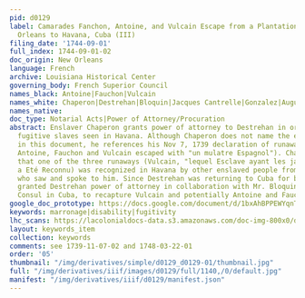 ```yaml
---
pid: d0129
label: Camarades Fanchon, Antoine, and Vulcain Escape from a Plantation below New
  Orleans to Havana, Cuba (III)
filing_date: '1744-09-01'
full_index: 1744-09-01-02
doc_origin: New Orleans
language: French
archive: Louisiana Historical Center
governing_body: French Superior Council
names_black: Antoine|Fauchon|Vulcain
names_white: Chaperon|Destrehan|Bloquin|Jacques Cantrelle|Gonzalez|Augustin Chantalou|Henry Greffe
names_native:
doc_type: Notarial Acts|Power of Attorney/Procuration
abstract: Enslaver Chaperon grants power of attorney to Destrehan in order to recapture
  fugitive slaves seen in Havana. Although Chaperon does not name the enslaved people
  in this document, he references his Nov 7, 1739 declaration of runaway slaves (when
  Antoine, Fauchon and Vulcain escaped with "un mulatre Espagnol"). Chaperon declared
  that one of the three runaways (Vulcain, "lequel Esclave ayant les jambes coupee
  a Eté Reconnu) was recognized in Havana by other enslaved people from Louisiana
  who saw and spoke to him. Since Destrehan was returning to Cuba for business, Chaperon
  granted Destrehan power of attorney in collaboration with Mr. Bloquin, the French
  Consul in Cuba, to recapture Vulcain and potentially Antoine and Fauchon.
google_doc_prototype: https://docs.google.com/document/d/1bxAhBPPEWYqnTQLh_2T2AJHpfZDgEKM6CWE9fqrEIJg/edit?usp=share_link
keywords: marronage|disability|fugitivity
lhc_scans: https://lacolonialdocs-data.s3.amazonaws.com/doc-img-800x0/doc-img-145195.jpg
layout: keywords_item
collection: keywords
comments: see 1739-11-07-02 and 1748-03-22-01
order: '05'
thumbnail: "/img/derivatives/simple/d0129_d0129-01/thumbnail.jpg"
full: "/img/derivatives/iiif/images/d0129/full/1140,/0/default.jpg"
manifest: "/img/derivatives/iiif/d0129/manifest.json"
---
```

